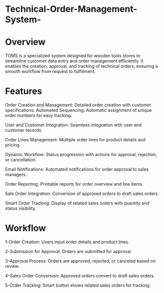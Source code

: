 # Technical-Order-Management-System-
# Overview

TOMS is a specialized system designed for wooden tools stores to streamline customer data entry and order management efficiently. It enables the creation, approval, and tracking of technical orders, ensuring a smooth workflow from request to fulfillment.

# Features

Order Creation and Management: Detailed order creation with customer specifications.
Automated Sequencing: Automatic assignment of unique order numbers for easy tracking.

User and Customer Integration: Seamless integration with user and customer records.

Order Lines Management: Multiple order lines for product details and pricing.

Dynamic Workflow: Status progression with actions for approval, rejection, or cancellation.

Email Notifications: Automated notifications for order approval to sales managers.

Order Reporting: Printable reports for order overview and line items.

Sale Order Integration: Conversion of approved orders to draft sales orders.

Smart Order Tracking: Display of related sales orders with quantity and status visibility.

# Workflow

 1-Order Creation: Users input order details and product lines.

 2-Submission for Approval: Orders are submitted for approval.

 3-Approval Process: Orders are approved, rejected, or canceled based on review.

 4-Sales Order Conversion: Approved orders convert to draft sales orders.

 5-Order Tracking: Smart button shows related sales orders for tracking.
